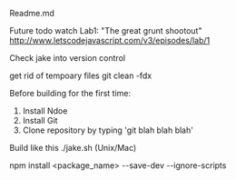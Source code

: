 Readme.md

Future todo watch Lab1: "The great grunt shootout"
http://www.letscodejavascript.com/v3/episodes/lab/1

Check jake into version control


get rid of tempoary files
git clean -fdx





Before building for the first time:

1. Install Ndoe
2. Install Git
3. Clone repository by typing 'git blah blah blah'

Build like this
./jake.sh (Unix/Mac)


npm install <package_name> --save-dev --ignore-scripts
